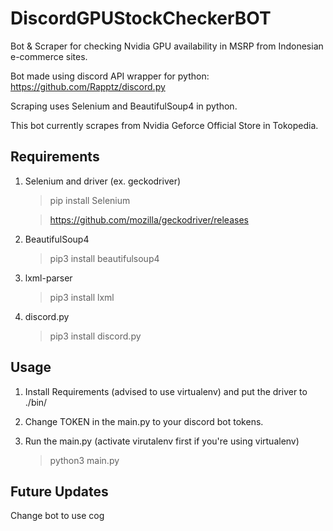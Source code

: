 # DiscordGPUStockCheckerBOT

Bot & Scraper for checking Nvidia GPU availability in MSRP from Indonesian e-commerce sites.

Bot made using discord API wrapper for python: https://github.com/Rapptz/discord.py

Scraping uses Selenium and BeautifulSoup4 in python.

This bot currently scrapes from Nvidia Geforce Official Store in Tokopedia.


## Requirements
1. Selenium and driver (ex. geckodriver)

    > pip install Selenium

    > https://github.com/mozilla/geckodriver/releases

2. BeautifulSoup4

    > pip3 install beautifulsoup4

3. lxml-parser

    > pip3 install lxml

4. discord.py 

    > pip3 install discord.py
    

## Usage
1. Install Requirements (advised to use virtualenv) and put the driver to ./bin/

2. Change TOKEN in the main.py to your discord bot tokens.

3. Run the main.py (activate virutalenv first if you're using virtualenv)

    > python3 main.py


## Future Updates

  Change bot to use cog
